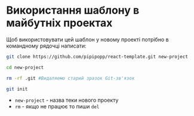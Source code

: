 # Використання шаблону в майбутніх проектах
Щоб використовувати цей шаблон у новому проекті потрібно в командному рядочці написати:
```bash
git clone https://github.com/pipipopp/react-template.git new-project
```
```bash
cd new-project
```
```bash
rm -rf .git #Видаляемо старий зразок Git-зв'язок
```
```bash
git init
```
* `new-project` - назва теки нового проекту
* `rm` - якщо не працює то пиши `del`
